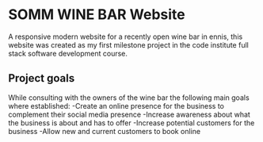# SOMM WINE BAR Website

A responsive modern website for a recently open wine bar in ennis, this website was created as my first milestone project in the code institute full stack software development course.

## Project goals
While consulting with the owners of the wine bar the following main goals where established: 
-Create an online presence for the business to complement their social media presence
-Increase awareness about what the business is about and has to offer
-Increase potential customers for the business
-Allow new and current customers to book online

